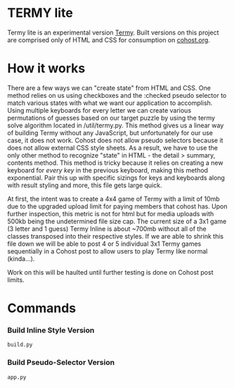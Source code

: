 # TERMY lite

Termy lite is an experimental version [Termy](https://termy.gg). Built versions on this project are comprised only of HTML and CSS for consumption on [cohost.org](https://cohost.org).

# How it works

There are a few ways we can "create state" from HTML and CSS. One method relies on us using checkboxes and the :checked pseudo selector to match various states with what we want our application to accomplish. Using multiple keyboards for every letter we can create various permutations of guesses based on our target puzzle by using the termy solve algorithm located in /util/termy.py. This method gives us a linear way of building Termy without any JavaScript, but unfortunately for our use case, it does not work. Cohost does not allow pseudo selectors because it does not allow external CSS style sheets. As a result, we have to use the only other method to recognize "state" in HTML - the detail > summary, contents method. This method is tricky because it relies on creating a new keyboard for *every key* in the previous keyboard, making this method exponential. Pair this up with specific sizings for keys and keyboards along with result styling and more, this file gets large quick.

At first, the intent was to create a 4x4 game of Termy with a limit of 10mb due to the upgraded upload limit for paying members that cohost has. Upon further inspection, this metric is not for html but for media uploads with 500kb being the undetermined file size cap. The current size of a 3x1 game (3 letter and 1 guess) Termy Inline is about ~700mb without all of the classes transposed into their respective styles. If we are able to shrink this file down we will be able to post 4 or 5 individual 3x1 Termy games sequentially in a Cohost post to allow users to play Termy like normal (kinda...).

Work on this will be haulted until further testing is done on Cohost post limits.

# Commands

### Build Inline Style Version

```
build.py
```

### Build Pseudo-Selector Version

```
app.py
```